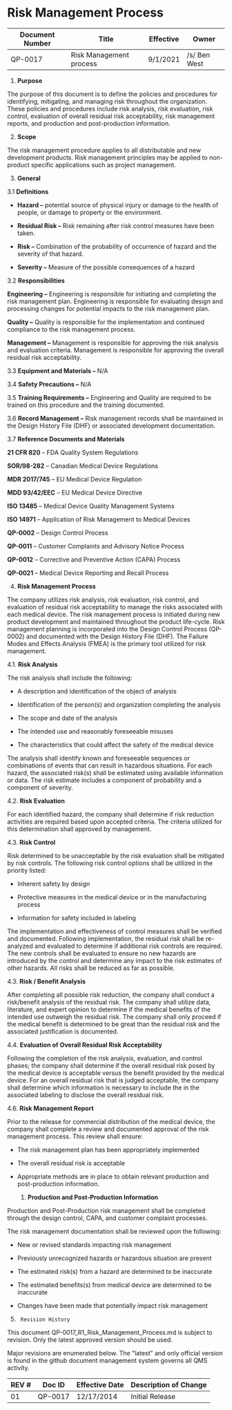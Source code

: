 # Risk Management Process

Document Number|Title|Effective|Owner
---------------|-------------------------------------|----|-----
QP-0017|Risk Management process|9/1/2021|/s/ Ben West

1.  **Purpose**

 The purpose of this document is to define the policies and procedures
 for identifying, mitigating, and managing risk throughout the
 organization. These policies and procedures include risk analysis,
 risk evaluation, risk control, evaluation of overall residual risk
 acceptability, risk management reports, and production and
 post-production information.

2.  **Scope**

 The risk management procedure applies to all distributable and new
 development products. Risk management principles may be applied to
 non-product specific applications such as project management.

3.  **General**

3.1  **Definitions**

-   **Hazard –** potential source of physical injury or damage to the
     health of people, or damage to property or the environment.

-   **Residual Risk –** Risk remaining after risk control measures have
     been taken.

-   **Risk –** Combination of the probability of occurrence of hazard
     and the severity of that hazard.

-   **Severity –** Measure of the possible consequences of a hazard

3.2  **Responsibilities**

 **Engineering –** Engineering is responsible for initiating and
 completing the risk management plan. Engineering is responsible for
 evaluating design and processing changes for potential impacts to the
 risk management plan.

 **Quality –** Quality is responsible for the implementation and
 continued compliance to the risk management process.

 **Management –** Management is responsible for approving the risk
 analysis and evaluation criteria. Management is responsible for
 approving the overall residual risk acceptability.

3.3  **Equipment and Materials –** N/A

3.4  **Safety Precautions –** N/A

3.5  **Training Requirements –** Engineering and Quality are required to
     be trained on this procedure and the training documented.

3.6  **Record Management –** Risk management records shall be maintained
     in the Design History File (DHF) or associated development
     documentation.

3.7  **Reference Documents and Materials**

 **21 CFR 820** – FDA Quality System Regulations

 **SOR/98-282** – Canadian Medical Device Regulations

 **MDR 2017/745** – EU Medical Device Regulation

 **MDD 93/42/EEC** – EU Medical Device Directive

 **ISO 13485** – Medical Device Quality Management Systems

 **ISO 14971** – Application of Risk Management to Medical Devices

 **QP-0002** – Design Control Process

 **QP-0011** – Customer Complaints and Advisory Notice Process

 **QP-0012** – Corrective and Preventive Action (CAPA) Process

 **QP-0021** – Medical Device Reporting and Recall Process

4.  **Risk Management Process**

 The company utilizes risk analysis, risk evaluation, risk control, and
 evaluation of residual risk acceptability to manage the risks
 associated with each medical device. The risk management process is
 initiated during new product development and maintained throughout the
 product life-cycle. Risk management planning is incorporated into the
 Design Control Process (QP-0002) and documented with the Design
 History File (DHF). The Failure Modes and Effects Analysis (FMEA) is
 the primary tool utilized for risk management.

4.1.  **Risk Analysis**

 The risk analysis shall include the following:

-   A description and identification of the object of analysis

-   Identification of the person(s) and organization completing the
     analysis

-   The scope and date of the analysis

-   The intended use and reasonably foreseeable misuses

-   The characteristics that could affect the safety of the medical
     device

 The analysis shall identify known and foreseeable sequences or
 combinations of events that can result in hazardous situations. For
 each hazard, the associated risk(s) shall be estimated using available
 information or data. The risk estimate includes a component of
 probability and a component of severity.

4.2.  **Risk Evaluation**

 For each identified hazard, the company shall determine if risk
 reduction activities are required based upon accepted criteria. The
 criteria utilized for this determination shall approved by management.

4.3.  **Risk Control**

 Risk determined to be unacceptable by the risk evaluation shall be
 mitigated by risk controls. The following risk control options shall
 be utilized in the priority listed:

-   Inherent safety by design

-   Protective measures in the medical device or in the manufacturing
     process

-   Information for safety included in labeling

 The implementation and effectiveness of control measures shall be
 verified and documented. Following implementation, the residual risk
 shall be re-analyzed and evaluated to determine if additional risk
 controls are required. The new controls shall be evaluated to ensure
 no new hazards are introduced by the control and determine any impact
 to the risk estimates of other hazards. All risks shall be reduced as
 far as possible.

4.3.  **Risk / Benefit Analysis**

 After completing all possible risk reduction, the company shall
 conduct a risk/benefit analysis of the residual risk. The company
 shall utilize data, literature, and expert opinion to determine if the
 medical benefits of the intended use outweigh the residual risk. The
 company shall only proceed if the medical benefit is determined to be
 great than the residual risk and the associated justification is
 documented.

4.4.  **Evaluation of Overall Residual Risk Acceptability**

 Following the completion of the risk analysis, evaluation, and control
 phases; the company shall determine if the overall residual risk posed
 by the medical device is acceptable versus the benefit provided by the
 medical device. For an overall residual risk that is judged
 acceptable, the company shall determine which information is necessary
 to include the in the associated labeling to disclose the overall
 residual risk.

4.6.  **Risk Management Report**

 Prior to the release for commercial distribution of the medical
 device, the company shall complete a review and documented approval of
 the risk management process. This review shall ensure:

-   The risk management plan has been appropriately implemented

-   The overall residual risk is acceptable

-   Appropriate methods are in place to obtain relevant production and
     post-production information.

    1.  **Production and Post-Production Information**

 Production and Post-Production risk management shall be completed
 through the design control, CAPA, and customer complaint processes.

 The risk management documentation shall be reviewed upon the
 following:

-   New or revised standards impacting risk management

-   Previously unrecognized hazards or hazardous situation are present

-   The estimated risk(s) from a hazard are determined to be inaccurate

-   The estimated benefits(s) from medical device are determined to be
     inaccurate

-   Changes have been made that potentially impact risk management

5.      Revision History

This document  QP-0017_R1_Risk_Management_Process.md
is subject to revision. Only the latest approved version should be used.

Major revisions are enumerated below.
The "latest" and only official version is found in the github document management system governs all QMS activity.

REV #|Doc ID|Effective Date|Description of Change
-----|------|--------------|---------------------
01   | QP-0017|12/17/2014|Initial Release
